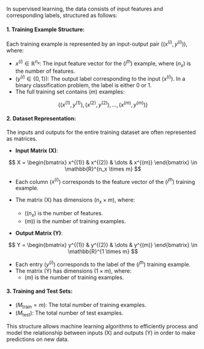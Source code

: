 
In supervised learning, the data consists of input features and corresponding labels, structured as follows:

#### 1. **Training Example Structure**:
Each training example is represented by an input-output pair \($(x^{(i)}, y^{(i)})$\), where:

- $x^{(i)} \in \mathbb{R}^{n_x}$: The input feature vector for the ($i^{th}$) example, where \($n_x$\) is the number of features.
- \($y^{(i)} \in \{0,1\}$\): The output label corresponding to the input \($x^{(i)}$\). In a binary classification problem, the label is either 0 or 1.
- The full training set contains \($m$\) examples: 
  
$$
  \{(x^{(1)}, y^{(1)}), (x^{(2)}, y^{(2)}), \ldots, (x^{(m)}, y^{(m)})\}
$$
  
  
#### 2. **Dataset Representation**:
The inputs and outputs for the entire training dataset are often represented as matrices.

- **Input Matrix \(X\)**:
  
$$
  X = \begin{bmatrix}
  x^{(1)} & x^{(2)} & \dots & x^{(m)}
  \end{bmatrix} \in \mathbb{R}^{n_x \times m}
$$
  
  - Each column \($x^{(i)}$\) corresponds to the feature vector of the \($i^{th}$\) training example.
  - The matrix \(X\) has dimensions \($n_x \times m$\), where:
    - \($(n_x$\) is the number of features.
    - $(m)$\) is the number of training examples.

- **Output Matrix \(Y\)**:
  
$$
  Y = \begin{bmatrix}
  y^{(1)} & y^{(2)} & \dots & y^{(m)}
  \end{bmatrix} \in \mathbb{R}^{1 \times m}
$$
  
  - Each entry $(y^{(i)}$\) corresponds to the label of the \($i^{th}$\) training example.
  - The matrix \(Y\) has dimensions \($1 \times m$\), where:
    - $(m$) is the number of training examples.

#### 3. **Training and Test Sets**:
- $(M_{\text{train}} = m$): The total number of training examples.
- $(M_{\text{test}})$: The total number of test examples.

This structure allows machine learning algorithms to efficiently process and model the relationship between inputs \(X\) and outputs \(Y\) in order to make predictions on new data.
